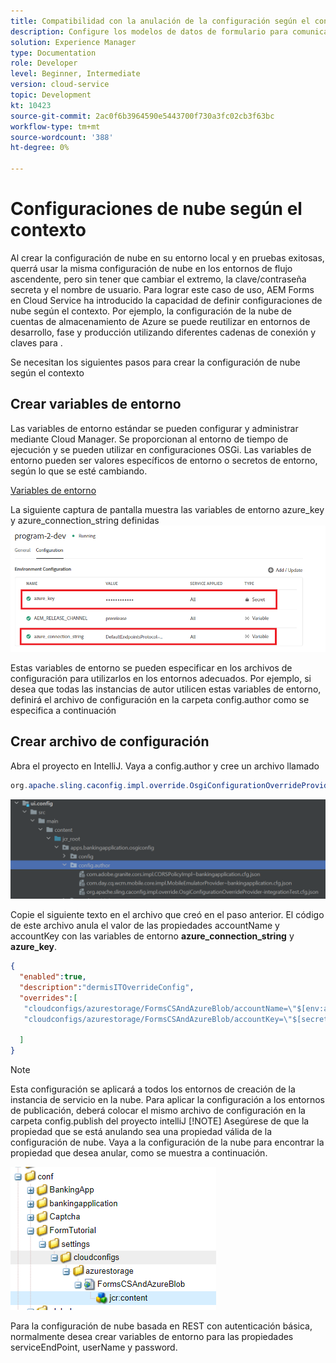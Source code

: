 ```yaml
---
title: Compatibilidad con la anulación de la configuración según el contexto para el modelo de datos de formulario
description: Configure los modelos de datos de formulario para comunicarse con diferentes puntos finales según los entornos.
solution: Experience Manager
type: Documentation
role: Developer
level: Beginner, Intermediate
version: cloud-service
topic: Development
kt: 10423
source-git-commit: 2ac0f6b3964590e5443700f730a3fc02cb3f63bc
workflow-type: tm+mt
source-wordcount: '388'
ht-degree: 0%

---
```


# Configuraciones de nube según el contexto

Al crear la configuración de nube en su entorno local y en pruebas exitosas, querrá usar la misma configuración de nube en los entornos de flujo ascendente, pero sin tener que cambiar el extremo, la clave/contraseña secreta y el nombre de usuario. Para lograr este caso de uso, AEM Forms en Cloud Service ha introducido la capacidad de definir configuraciones de nube según el contexto.
Por ejemplo, la configuración de la nube de cuentas de almacenamiento de Azure se puede reutilizar en entornos de desarrollo, fase y producción utilizando diferentes cadenas de conexión y claves para .

Se necesitan los siguientes pasos para crear la configuración de nube según el contexto

## Crear variables de entorno

Las variables de entorno estándar se pueden configurar y administrar mediante Cloud Manager. Se proporcionan al entorno de tiempo de ejecución y se pueden utilizar en configuraciones OSGi. Las variables de entorno pueden ser valores específicos de entorno o secretos de entorno, según lo que se esté cambiando.

[Variables de entorno](https://experienceleague.adobe.com/docs/experience-manager-cloud-service/content/implementing/using-cloud-manager/environment-variables.html?lang=en)

La siguiente captura de pantalla muestra las variables de entorno azure_key y azure_connection_string definidas
![environment_variables](assets/environment-variables.png)

Estas variables de entorno se pueden especificar en los archivos de configuración para utilizarlos en los entornos adecuados. Por ejemplo, si desea que todas las instancias de autor utilicen estas variables de entorno, definirá el archivo de configuración en la carpeta config.author como se especifica a continuación

## Crear archivo de configuración

Abra el proyecto en IntelliJ. Vaya a config.author y cree un archivo llamado

```java
org.apache.sling.caconfig.impl.override.OsgiConfigurationOverrideProvider-integrationTest.cfg.json
```

![config.author](assets/config-author.png)

Copie el siguiente texto en el archivo que creó en el paso anterior. El código de este archivo anula el valor de las propiedades accountName y accountKey con las variables de entorno **azure_connection_string** y **azure_key**.

```json
{
  "enabled":true,
  "description":"dermisITOverrideConfig",
  "overrides":[
   "cloudconfigs/azurestorage/FormsCSAndAzureBlob/accountName=\"$[env:azure_connection_string]\"",
   "cloudconfigs/azurestorage/FormsCSAndAzureBlob/accountKey=\"$[secret:azure_key]\""

  ]
}
```

>[!NOTE]
>
>Esta configuración se aplicará a todos los entornos de creación de la instancia de servicio en la nube. Para aplicar la configuración a los entornos de publicación, deberá colocar el mismo archivo de configuración en la carpeta config.publish del proyecto intelliJ
>[!NOTE]
> Asegúrese de que la propiedad que se está anulando sea una propiedad válida de la configuración de nube. Vaya a la configuración de la nube para encontrar la propiedad que desea anular, como se muestra a continuación.

![cloud-config-property](assets/cloud-config-properties.png)

Para la configuración de nube basada en REST con autenticación básica, normalmente desea crear variables de entorno para las propiedades serviceEndPoint, userName y password.